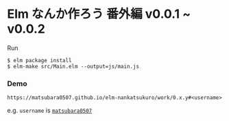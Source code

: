 # Elm なんか作ろう 番外編 v0.0.1 ~ v0.0.2

Run

```
$ elm package install
$ elm-make src/Main.elm --output=js/main.js
```

### Demo

`https://matsubara0507.github.io/elm-nankatsukuro/work/0.x.y#<username>`

e.g. `username` is [`matsubara0507`](https://matsubara0507.github.io/elm-nankatsukuro/work/0.x.y#matsubara0507)
